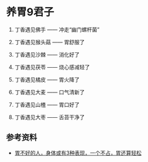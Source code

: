 # 养胃9君子

1. 丁香遇见佛手 —— 冲走“幽门螺杆菌”

2. 丁香遇见猴头菇 —— 胃舒服了

3. 丁香遇见沙棘 —— 消化好了

4. 丁香遇见茯苓 —— 烧心感减轻了

5. 丁香遇见橘皮 —— 胃火降了

6. 丁香遇见大麦 —— 口气清新了

7. 丁香遇见山楂 —— 胃口好了

8. 丁香遇见大枣 —— 舌苔干净了

## 参考资料
* [胃不好的人，身体或有3种表现，一个不占，胃还算轻松](https://www.sohu.com/a/511903993_121233144)
